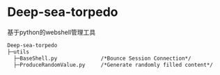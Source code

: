 # Deep-sea-torpedo
基于python的webshell管理工具
```markdown
Deep-sea-torpedo
├─utils
  ├─BaseShell.py              /*Bounce Session Connection*/
  ├─ProduceRandomValue.py     /*Generate randomly filled content*/

```
